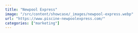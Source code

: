 ```yaml
---
title: "Newpool Express"
image: "/src/content/showcase/_images/newpool-express.webp"
url: "https://www.piscine-newpoolexpress.com/"
categories: ["marketing"]
---
```

